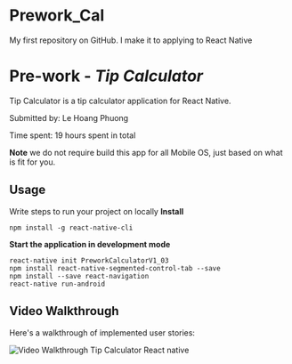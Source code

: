 # Prework_Cal
My first repository on GitHub. I make it to applying to React Native
# Pre-work - *Tip Calculator*

Tip Calculator is a tip calculator application for React Native.

Submitted by: Le Hoang Phuong

Time spent: 19 hours spent in total

**Note** we do not require build this app for all Mobile OS, just based on what is fit for you.

## Usage 

Write steps to run your project on locally
**Install**
```
npm install -g react-native-cli
```

**Start the application in development mode**

```
react-native init PreworkCalculatorV1_03
npm install react-native-segmented-control-tab --save
npm install --save react-navigation
react-native run-android
```



## Video Walkthrough 

Here's a walkthrough of implemented user stories:

<img src='http://imgur.com/xUtt8Xn' title='Video Walkthrough Tip Calculator React native' width='' alt='Video Walkthrough Tip Calculator React native' />


